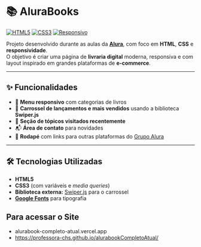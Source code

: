 # 📚 AluraBooks

[![HTML5](https://img.shields.io/badge/HTML5-E34F26?style=for-the-badge&logo=html5&logoColor=white)](https://developer.mozilla.org/pt-BR/docs/Web/HTML)
[![CSS3](https://img.shields.io/badge/CSS3-1572B6?style=for-the-badge&logo=css3&logoColor=white)](https://developer.mozilla.org/pt-BR/docs/Web/CSS)
[![Responsivo](https://img.shields.io/badge/Responsive-Design-29B6F6?style=for-the-badge)](https://developer.mozilla.org/pt-BR/docs/Learn/CSS/CSS_layout/Responsive_Design)

Projeto desenvolvido durante as aulas da **[Alura](https://www.alura.com.br/)**, com foco em **HTML**, **CSS** e **responsividade**.  
O objetivo é criar uma página de **livraria digital** moderna, responsiva e com layout inspirado em grandes plataformas de **e-commerce**.

---

## ✨ Funcionalidades

- 📖 **Menu responsivo** com categorias de livros  
- 🔄 **Carrossel de lançamentos e mais vendidos** usando a biblioteca **Swiper.js**
- 📌 **Seção de tópicos visitados recentemente**  
- 📬 **Área de contato** para novidades  
- 🔗 **Rodapé** com links para outras plataformas do [Grupo Alura](https://www.alura.com.br/)

---

## 🛠️ Tecnologias Utilizadas

- **HTML5**
- **CSS3** (com variáveis e *media queries*)
- **Biblioteca externa:** [Swiper.js](https://swiperjs.com/) para o carrossel
- **[Google Fonts](https://fonts.google.com/)** para tipografia

## Para acessar o Site
- alurabook-completo-atual.vercel.app
- https://professora-chs.github.io/alurabookCompletoAtual/

